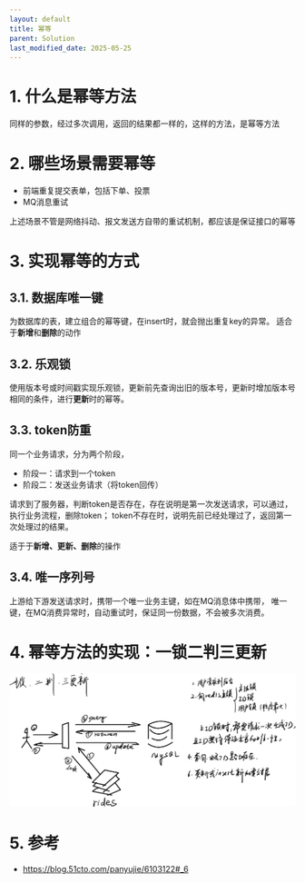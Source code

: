 ```yaml
---
layout: default
title: 幂等
parent: Solution
last_modified_date: 2025-05-25
---
```


# 1. 什么是幂等方法

同样的参数，经过多次调用，返回的结果都一样的，这样的方法，是幂等方法

# 2. 哪些场景需要幂等

- 前端重复提交表单，包括下单、投票
- MQ消息重试

上述场景不管是网络抖动、报文发送方自带的重试机制，都应该是保证接口的幂等

# 3. 实现幂等的方式

## 3.1. 数据库唯一键
为数据库的表，建立组合的幂等键，在insert时，就会抛出重复key的异常。
适合于**新增**和**删除**的动作

## 3.2. 乐观锁
使用版本号或时间戳实现乐观锁，更新前先查询出旧的版本号，更新时增加版本号相同的条件，进行**更新**时的幂等。

## 3.3. token防重
同一个业务请求，分为两个阶段，
- 阶段一：请求到一个token
- 阶段二：发送业务请求（将token回传）

请求到了服务器，判断token是否存在，存在说明是第一次发送请求，可以通过，执行业务流程，删除token；
token不存在时，说明先前已经处理过了，返回第一次处理过的结果。

适于于**新增、更新、删除**的操作

## 3.4. 唯一序列号
上游给下游发送请求时，携带一个唯一业务主键，如在MQ消息体中携带，
唯一键，在MQ消费异常时，自动重试时，保证同一份数据，不会被多次消费。

# 4. 幂等方法的实现：一锁二判三更新

![img.png](img/idempotent.png)

# 5. 参考
- https://blog.51cto.com/panyujie/6103122#_6